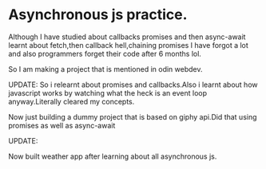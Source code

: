 # Asynchronous js practice.

Although I have studied about callbacks promises and then async-await learnt about fetch,then callback hell,chaining promises I have forgot a lot and also programmers forget their code after 6 months lol.

So I am making a project that is mentioned in odin webdev.


UPDATE:
So i relearnt about promises and callbacks.Also i learnt about how javascript works by watching what the heck is an event loop anyway.Literally cleared my concepts.

Now just building a dummy project that is based on giphy api.Did that using promises as well as async-await

UPDATE:

Now built weather app after learning about all asynchronous js.
